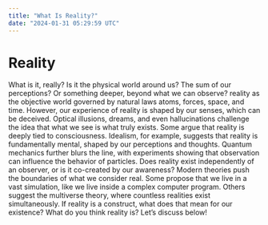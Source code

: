 ```yaml
---
title: "What Is Reality?"
date: "2024-01-31 05:29:59 UTC"
---
```


#  Reality

What is it, really? Is it the physical world around us? The sum of our perceptions? Or something deeper, beyond what we can observe?
reality as the objective world governed by natural laws atoms, forces, space, and time. However, our experience of reality is shaped by our senses, which can be deceived. Optical illusions, dreams, and even hallucinations challenge the idea that what we see is what truly exists. Some argue that reality is deeply tied to consciousness. Idealism, for example, suggests that reality is fundamentally mental, shaped by our perceptions and thoughts. Quantum mechanics further blurs the line, with experiments showing that observation can influence the behavior of particles. Does reality exist independently of an observer, or is it co-created by our awareness?
Modern theories push the boundaries of what we consider real. Some propose that we live in a vast simulation, like we live inside a complex computer program. Others suggest the multiverse theory, where countless realities exist simultaneously. If reality is a construct, what does that mean for our existence? What do you think reality is? Let’s discuss below!


